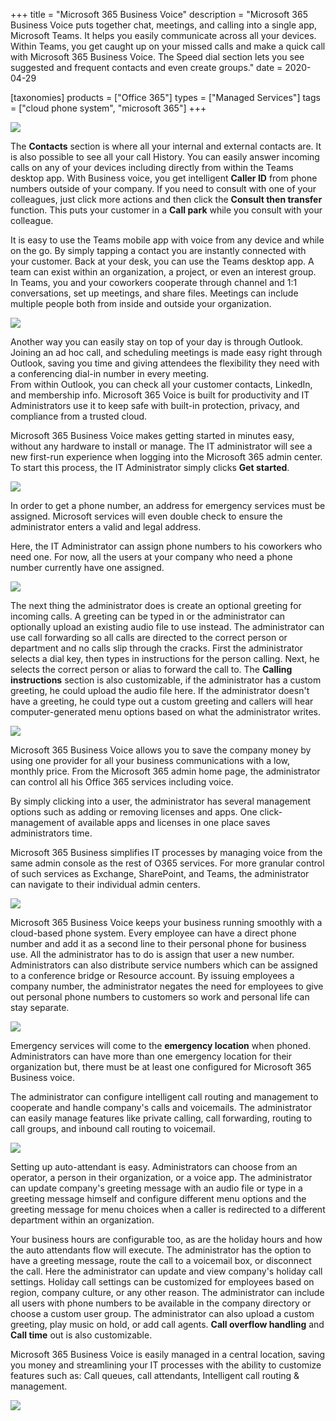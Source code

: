+++
title = "Microsoft 365 Business Voice"
description = "Microsoft 365 Business Voice puts together chat, meetings, and calling into a single app, Microsoft Teams. It helps you easily communicate across all your devices. Within Teams, you get caught up on your missed calls and make a quick call with Microsoft 365 Business Voice. The Speed dial section lets you see suggested and frequent contacts and even create groups."
date = 2020-04-29

[taxonomies]
products = ["Office 365"]
types = ["Managed Services"]
tags = ["cloud phone system", "microsoft 365"]
+++

![](https://o365hq.com/images/727.png)

The **Contacts** section is where all your internal and external
contacts are. It is also possible to see all your call History. You can
easily answer incoming calls on any of your devices including directly
from within the Teams desktop app. With Business voice, you get
intelligent **Caller ID** from phone numbers outside of your company. If
you need to consult with one of your colleagues, just click more actions
and then click the **Consult then transfer** function. This puts your
customer in a **Call park** while you consult with your colleague.

It is easy to use the Teams mobile app with voice from any device and
while on the go. By simply tapping a contact you are instantly connected
with your customer. Back at your desk, you can use the Teams desktop
app. A team can exist within an organization, a project, or even an
interest group. In Teams, you and your coworkers cooperate through
channel and 1:1 conversations, set up meetings, and share files.
Meetings can include multiple people both from inside and outside your
organization.

![](https://o365hq.com/images/729.png)

Another way you can easily stay on top of your day is through Outlook.
Joining an ad hoc call, and scheduling meetings is made easy right
through Outlook, saving you time and giving attendees the flexibility
they need with a conferencing dial-in number in every meeting.\
From within Outlook, you can check all your customer contacts, LinkedIn,
and membership info. Microsoft 365 Voice is built for productivity and
IT Administrators use it to keep safe with built-in protection, privacy,
and compliance from a trusted cloud.

Microsoft 365 Business Voice makes getting started in minutes easy,
without any hardware to install or manage. The IT administrator will see
a new first-run experience when logging into the Microsoft 365 admin
center. To start this process, the IT Administrator simply clicks **Get
started**.

![](https://o365hq.com/images/735.png)

In order to get a phone number, an address for emergency services must
be assigned. Microsoft services will even double check to ensure the
administrator enters a valid and legal address.

Here, the IT Administrator can assign phone numbers to his coworkers who
need one. For now, all the users at your company who need a phone number
currently have one assigned.

![](https://o365hq.com/images/728.png)

The next thing the administrator does is create an optional greeting for
incoming calls. A greeting can be typed in or the administrator can
optionally upload an existing audio file to use instead. The
administrator can use call forwarding so all calls are directed to the
correct person or department and no calls slip through the cracks. First
the administrator selects a dial key, then types in instructions for the
person calling. Next, he selects the correct person or alias to forward
the call to. The **Calling instructions** section is also customizable,
if the administrator has a custom greeting, he could upload the audio
file here. If the administrator doesn't have a greeting, he could type
out a custom greeting and callers will hear computer-generated menu
options based on what the administrator writes.

![](https://o365hq.com/images/730.png)

Microsoft 365 Business Voice allows you to save the company money by
using one provider for all your business communications with a low,
monthly price. From the Microsoft 365 admin home page, the administrator
can control all his Office 365 services including voice.

By simply clicking into a user, the administrator has several management
options such as adding or removing licenses and apps. One
click-management of available apps and licenses in one place saves
administrators time.

Microsoft 365 Business simplifies IT processes by managing voice from
the same admin console as the rest of O365 services. For more granular
control of such services as Exchange, SharePoint, and Teams, the
administrator can navigate to their individual admin centers.

![](https://o365hq.com/images/731.png)

Microsoft 365 Business Voice keeps your business running smoothly with a
cloud-based phone system. Every employee can have a direct phone number
and add it as a second line to their personal phone for business use.
All the administrator has to do is assign that user a new number.
Administrators can also distribute service numbers which can be assigned
to a conference bridge or Resource account. By issuing employees a
company number, the administrator negates the need for employees to give
out personal phone numbers to customers so work and personal life can
stay separate.

![](https://o365hq.com/images/732.png)

Emergency services will come to the **emergency location** when phoned.
Administrators can have more than one emergency location for their
organization but, there must be at least one configured for Microsoft
365 Business voice.

The administrator can configure intelligent call routing and management
to cooperate and handle company's calls and voicemails. The
administrator can easily manage features like private calling, call
forwarding, routing to call groups, and inbound call routing to
voicemail.

![](https://o365hq.com/images/733.png)

Setting up auto-attendant is easy. Administrators can choose from an
operator, a person in their organization, or a voice app. The
administrator can update company's greeting message with an audio file
or type in a greeting message himself and configure different menu
options and the greeting message for menu choices when a caller is
redirected to a different department within an organization.

Your business hours are configurable too, as are the holiday hours and
how the auto attendants flow will execute. The administrator has the
option to have a greeting message, route the call to a voicemail box, or
disconnect the call. Here the administrator can update and view
company's holiday call settings. Holiday call settings can be customized
for employees based on region, company culture, or any other reason. The
administrator can include all users with phone numbers to be available
in the company directory or choose a custom user group. The
administrator can also upload a custom greeting, play music on hold, or
add call agents. **Call overflow handling** and **Call time** out is
also customizable.

Microsoft 365 Business Voice is easily managed in a central location,
saving you money and streamlining your IT processes with the ability to
customize features such as: Call queues, call attendants, Intelligent
call routing & management.

![](https://o365hq.com/images/734.png)
